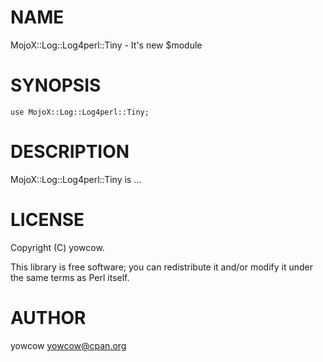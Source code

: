 # NAME

MojoX::Log::Log4perl::Tiny - It's new $module

# SYNOPSIS

    use MojoX::Log::Log4perl::Tiny;

# DESCRIPTION

MojoX::Log::Log4perl::Tiny is ...

# LICENSE

Copyright (C) yowcow.

This library is free software; you can redistribute it and/or modify
it under the same terms as Perl itself.

# AUTHOR

yowcow <yowcow@cpan.org>
